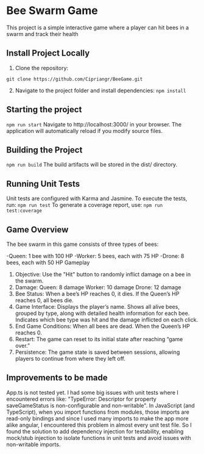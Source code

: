 # Bee Swarm Game

This project is a simple interactive game where a player can hit bees in a swarm and track their health

## Install Project Locally

1. Clone the repository:

  `git clone https://github.com/Cipriangr/BeeGame.git`


2. Navigate to the project folder and install dependencies:
  `npm install`


## Starting the project
  `npm run start`
  Navigate to http://localhost:3000/ in your browser. The application will automatically reload if you modify source files.

## Building the Project
  `npm run build`
  The build artifacts will be stored in the dist/ directory.

## Running Unit Tests
  Unit tests are configured with Karma and Jasmine. To execute the tests, run: `npm run test`
  To generate a coverage report, use: `npm run test:coverage`

## Game Overview
  The bee swarm in this game consists of three types of bees:

  -Queen: 1 bee with 100 HP
  -Worker: 5 bees, each with 75 HP
  -Drone: 8 bees, each with 50 HP
  Gameplay
  1. Objective: Use the "Hit" button to randomly inflict damage on a bee in the swarm.
  2. Damage:
      Queen: 8 damage
      Worker: 10 damage
      Drone: 12 damage
  3. Bee Status:
      When a bee’s HP reaches 0, it dies.
      If the Queen’s HP reaches 0, all bees die.
  4. Game Interface:
      Displays the player’s name.
      Shows all alive bees, grouped by type, along with detailed health information for each bee.
      Indicates which bee type was hit and the damage inflicted on each click.
  5. End Game Conditions:
      When all bees are dead.
      When the Queen’s HP reaches 0.
  6. Restart: The game can reset to its initial state after reaching “game over.”
  7. Persistence: The game state is saved between sessions, allowing players to continue from where they left off.

## Improvements to be made
  App.ts is not tested yet. I had some big issues with unit tests where I encountered errors like: "TypeError: Descriptor for property saveGameStatus is non-configurable and non-writable". In JavaScript (and TypeScript), when you import functions from modules, those imports are read-only bindings and since I used many imports to make the app more alike angular, I encountered this problem in almost every unit test file. So I found the solution to add dependency injection for testability, enabling mock/stub injection to isolate functions in unit tests and avoid issues with non-writable imports.